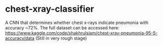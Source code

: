 # chest-xray-classifier
A CNN that determines whether chest x-rays indicate pneumonia with accuracy ~72%. The full dataset can be accessed here: https://www.kaggle.com/code/shakhrulsiam/chest-xray-pneumonia-95-5-accuracy/data
(Still in very rough stage)
